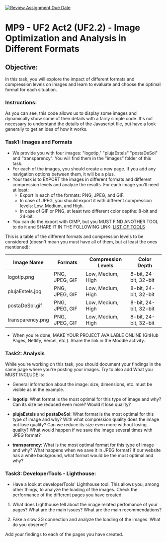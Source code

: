 [![Review Assignment Due Date](https://classroom.github.com/assets/deadline-readme-button-24ddc0f5d75046c5622901739e7c5dd533143b0c8e959d652212380cedb1ea36.svg)](https://classroom.github.com/a/SM0Un0ri)
# MP9 - UF2 Act2 (UF2.2) - Image Optimization and Analysis in Different Formats

## Objective:

In this task, you will explore the impact of different formats and compression levels on images and learn to evaluate and choose the optimal format for each situation.

### Instructions:

As you can see, this code allows us to display some images and dynamically show some of their details with a fairly simple code. It's not necessary to understand the details of the Javascript file, but have a look generally to get an idea of how it works.

### Task1: Images and Formats

- We provide you with four images: "logotip," "plujaEstels" "postaDeSol" and "transparency". You will find them in the "images" folder of this task.
- For each of the images, you should create a new page. If you add any navigation options between them, it will be a plus.
- Your task is to EXPORT the images in different formats and different compression levels and analyze the results. For each image you'll need at least:
  - Export in each of the formats: PNG, JPEG, and GIF.
  - In case of JPEG, you should export it with different compression levels: Low, Medium, and High.
  - In case of GIF or PNG, at least two different color depths: 8-bit and 24-bit.
- You can do the export with GIMP, but you MUST FIND ANOTHER TOOL to do it and SHARE IT IN THE FOLLOWING LINK: [LIST OF TOOLS](https://docs.google.com/spreadsheets/d/1M1cjVm03rX554sMzXRX8MlUFjs7kVy1eBQyo01bVSzY/edit?usp=sharing)

This is a table of the different formats and compression levels to be considered (doesn't mean you must have all of them, but at least the ones mentioned):

| Image Name       | Formats        | Compression Levels | Color Depth           |
| ---------------- | -------------- | ------------------ | --------------------- |
| logotip.png      | PNG, JPEG, GIF | Low, Medium, High  | 8-bit, 24-bit, 32-bit |
| plujaEstels.jpg  | PNG, JPEG, GIF | Low, Medium, High  | 8-bit, 24-bit, 32-bit |
| postaDeSol.gif   | PNG, JPEG, GIF | Low, Medium, High  | 8-bit, 24-bit, 32-bit |
| transparency.png | PNG, JPEG, GIF | Low, Medium, High  | 8-bit, 24-bit, 32-bit |

- When you're done, MAKE YOUR PROJECT AVAILABLE ONLINE (GitHub Pages, Netlify, Vercel, etc.). Share the link in the Moodle activity.

### Task2: Analysis

While you're working on this task, you should document your findings in the same page where you're posting your images. Try to also add What you MUST INCLUDE is:

- General information about the image: size, dimensions, etc. must be visible as in the example.

- **logotip**: What format is the most optimal for this type of image and why? Can its size be reduced even more? Would it lose quality?
- **plujaEstels** and **postaDeSol**: What format is the most optimal for this type of image and why? With what compression quality does the image not lose quality? Can we reduce its size even more without losing quality? What would happen if we save the image several times with JPEG format?
- **transparency**: What is the most optimal format for this type of image and why? What happens when we save it in JPEG format? If our website has a white background, what format would be the most optimal and why?

### Task3: DeveloperTools - Lighthouse:

- Have a look at developerTools' Lighthouse tool. This allows you, among other things, to analyze the loading of the images. Check the performance of the different pages you have created.

1. What does Lighthouse tell about the image related perfomance of your pages? What are the main issues? What are the main recommendations?

2. Fake a slow 3G connection and analyze the loading of the images. What do you observe?

Add your findings to each of the pages you have created.
 